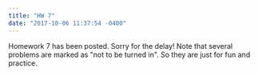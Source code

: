 ```yaml
---
title: "HW 7"
date: "2017-10-06 11:37:54 -0400"
---
```


Homework 7 has been posted. Sorry for the delay! Note that several problems are marked as "not to be turned in". So they are just for fun and practice.
